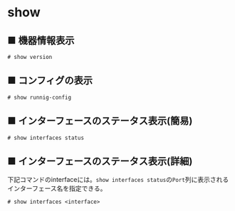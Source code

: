 # show
## ■ 機器情報表示
```
# show version
```

## ■ コンフィグの表示
```
# show runnig-config
```

## ■ インターフェースのステータス表示(簡易)
```
# show interfaces status
```

## ■ インターフェースのステータス表示(詳細)
下記コマンドのinterfaceには。`show interfaces status`の`Port`列に表示されるインターフェース名を指定できる。
```
# show interfaces <interface>
```
